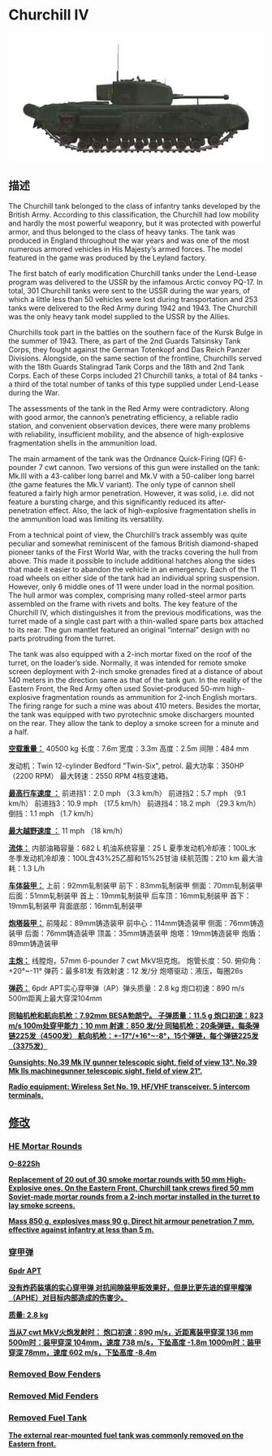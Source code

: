 # Churchill IV

![_churchill-iv](../images/_churchill-iv.png)

## 描述

The Churchill tank belonged to the class of infantry tanks developed by the British Army. According to this classification, the Churchill had low mobility and hardly the most powerful weaponry, but it was protected with powerful armor, and thus belonged to the class of heavy tanks. The tank was produced in England throughout the war years and was one of the most numerous armored vehicles in His Majesty’s armed forces. The model featured in the game was produced by the Leyland factory.

The first batch of early modification Churchill tanks under the Lend-Lease program was delivered to the USSR by the infamous Arctic convoy PQ-17. In total, 301 Churchill tanks were sent to the USSR during the war years, of which a little less than 50 vehicles were lost during transportation and 253 tanks were delivered to the Red Army during 1942 and 1943. The Churchill was the only heavy tank model supplied to the USSR by the Allies.

Churchills took part in the battles on the southern face of the Kursk Bulge in the summer of 1943. There, as part of the 2nd Guards Tatsinsky Tank Corps, they fought against the German Totenkopf and Das Reich Panzer Divisions. Alongside, on the same section of the frontline, Churchills served with the 18th Guards Stalingrad Tank Corps and the 18th and 2nd Tank Corps. Each of these Corps included 21 Churchill tanks, a total of 84 tanks - a third of the total number of tanks of this type supplied under Lend-Lease during the War.

The assessments of the tank in the Red Army were contradictory. Along with good armor, the cannon’s penetrating efficiency, a reliable radio station, and convenient observation devices, there were many problems with reliability, insufficient mobility, and the absence of high-explosive fragmentation shells in the ammunition load.

The main armament of the tank was the Ordnance Quick-Firing (QF) 6-pounder 7 cwt cannon. Two versions of this gun were installed on the tank: Mk.III with a 43-caliber long barrel and Mk.V with a 50-caliber long barrel (the game features the Mk.V variant). The only type of cannon shell featured a fairly high armor penetration. However, it was solid, i.e. did not feature a bursting charge, and this significantly reduced its after-penetration effect. Also, the lack of high-explosive fragmentation shells in the ammunition load was limiting its versatility.

From a technical point of view, the Churchill’s track assembly was quite peculiar and somewhat reminiscent of the famous British diamond-shaped pioneer tanks of the First World War, with the tracks covering the hull from above. This made it possible to include additional hatches along the sides that made it easier to abandon the vehicle in an emergency. Each of the 11 road wheels on either side of the tank had an individual spring suspension. However, only 6 middle ones of 11 were under load in the normal position. The hull armor was complex, comprising many rolled-steel armor parts assembled on the frame with rivets and bolts. The key feature of the Churchill IV, which distinguishes it from the previous modifications, was the turret made of a single cast part with a thin-walled spare parts box attached to its rear. The gun mantlet featured an original “internal” design with no parts protruding from the turret.

The tank was also equipped with a 2-inch mortar fixed on the roof of the turret, on the loader’s side. Normally, it was intended for remote smoke screen deployment with 2-inch smoke grenades fired at a distance of about 140 meters in the direction same as that of the tank gun. In the reality of the Eastern Front, the Red Army often used Soviet-produced 50-mm high-explosive fragmentation rounds as ammunition for 2-inch English mortars. The firing range for such a mine was about 410 meters. Besides the mortar, the tank was equipped with two pyrotechnic smoke dischargers mounted on the rear. They allow the tank to deploy a smoke screen for a minute and a half.

<b><u>空载重量：</u></b> 40500 kg
长度：7.6m
宽度：3.3m
高度：2.5m
间隙：484 mm

发动机：Twin 12-cylinder Bedford "Twin-Six", petrol.
最大功率：350HP（2200 RPM）
最大转速：2550 RPM
4档变速箱。

<b><u>最高行车速度 ：</u></b>
前进挡1：2.0 mph （3.3 km/h）
前进挡2：5.7 mph （9.1 km/h）
前进挡3：10.9 mph （17.5 km/h）
前进挡4：18.2 mph （29.3 km/h）
倒挡：1.1 mph （1.7 km/h）

<b><u>最大越野速度 ：</u></b> 11 mph （18 km/h）

<b><u>流体：</u></b>
内部油箱容量：682 L
机油系统容量：25 L
夏季发动机冷却液：100L水
冬季发动机冷却液：100L含43%25乙醇和15%25甘油
续航范围：210 km
最大油耗：1.3 L/h

<b><u>车体装甲：</u></b>
上前：92mm轧制装甲
前下：83mm轧制装甲
侧面：70mm轧制装甲
后面：51mm轧制装甲
首上：19mm轧制装甲
后车顶：16mm轧制装甲
首下：19mm轧制装甲
背面底部：16mm轧制装甲

<b><u>炮塔装甲：</u></b>
前隆起：89mm铸造装甲
前中心：114mm铸造装甲
侧面：76mm铸造装甲
后面：76mm铸造装甲
顶盖：35mm铸造装甲
炮塔：19mm铸造装甲
炮盾：89mm铸造装甲

<b><u>主炮：</u></b> 线膛炮，57mm 6-pounder 7 cwt MkV坦克炮。
炮管长度：50.
俯仰角：+20°~-11°
弹药：最多81发
有效射速：12 发/分
炮塔驱动：液压，每圈26s

<b><u>弹药：</u></b>
6pdr APT实心穿甲弹（AP）弹头质量：2.8 kg 炮口初速：890 m/s 500m距离上最大穿深104mm

<b><u>同轴机枪和航向机枪：7.92mm BESA勃朗宁。
子弹质量：11.5 g
炮口初速：823 m/s
100m处穿甲能力：10 mm
射速：850 发/分
同轴机枪：20条弹链，每条弹链225发（4500发）
航向机枪：+-17°/+16°~-8°，15个弹链，每个弹链225发（3375发）

<b><u>Gunsights:</u></b>
No.39 Mk IV gunner telescopic sight, field of view 13°.
No.39 Mk IIs machinegunner telescopic sight, field of view 21°.

<b><u>Radio equipment:</u></b>
Wireless Set No. 19. HF/VHF transceiver.
5 intercom terminals.


## 修改


### HE Mortar Rounds

O-822Sh

Replacement of 20 out of 30 smoke mortar rounds with 50 mm High-Explosive ones. On the Eastern Front, Churchill tank crews fired 50 mm Soviet-made mortar rounds from a 2-inch mortar installed in the turret to lay smoke screens.

Mass 850 g, explosives mass 90 g.
Direct hit armour penetration 7 mm, effective against infantry at less than 5 m.


### 穿甲弹

6pdr APT

没有炸药装填的实心穿甲弹 对抗间隙装甲板效果好，但是比更先进的穿甲榴弹（APHE）对目标内部造成的伤害少。

质量: 2.8 kg

当从7 cwt MkV火炮发射时：
炮口初速：890 m/s，近距离装甲穿深 136 mm
500m时：装甲穿深 104mm，速度 738 m/s，下坠高度 -1.8m
1000m时：装甲穿深 78mm，速度 602 m/s，下坠高度 -8.4m


### Removed Bow Fenders


### Removed Mid Fenders


### Removed Fuel Tank

The external rear-mounted fuel tank was commonly removed on the Eastern front.
